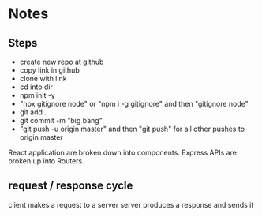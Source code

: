 # Notes

## Steps

- create new repo at github
- copy link in github
- clone with link
- cd into dir
- npm init -y
- "npx gitignore node" or "npm i -g gitignore" and then "gitignore node"
- git add .
- git commit -m "big bang"
- "git push -u origin master" and then "git push" for all other pushes to origin master

React application are broken down into components.
Express APIs are broken up into Routers.

## request / response cycle

client makes a request to a server
server produces a response and sends it
